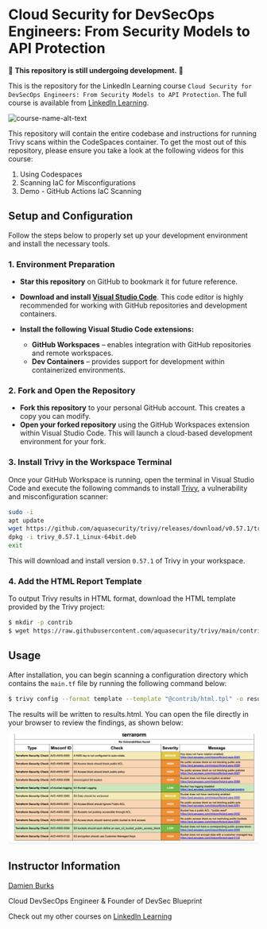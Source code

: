 # Cloud Security for DevSecOps Engineers: From Security Models to API Protection

:construction: **This repository is still undergoing development.** :construction:

This is the repository for the LinkedIn Learning course `Cloud Security for DevSecOps Engineers: From Security Models to API Protection`. The full course is available from [LinkedIn Learning][lil-course-url].

![course-name-alt-text][lil-thumbnail-url]

This repository will contain the entire codebase and instructions for running Trivy scans within the CodeSpaces container. To get the most out of this repository, please ensure you take a look at the following videos for this course:

1. Using Codespaces
1. Scanning IaC for Misconfigurations
1. Demo - GitHub Actions IaC Scanning

## Setup and Configuration

Follow the steps below to properly set up your development environment and install the necessary tools.

### 1. Environment Preparation

- **Star this repository** on GitHub to bookmark it for future reference.
- **Download and install [Visual Studio Code](https://code.visualstudio.com/)**. This code editor is highly recommended for working with GitHub repositories and development containers.
- **Install the following Visual Studio Code extensions:**

  - **GitHub Workspaces** – enables integration with GitHub repositories and remote workspaces.
  - **Dev Containers** – provides support for development within containerized environments.

### 2. Fork and Open the Repository

- **Fork this repository** to your personal GitHub account. This creates a copy you can modify.
- **Open your forked repository** using the GitHub Workspaces extension within Visual Studio Code. This will launch a cloud-based development environment for your fork.

### 3. Install Trivy in the Workspace Terminal

Once your GitHub Workspace is running, open the terminal in Visual Studio Code and execute the following commands to install [Trivy](https://aquasecurity.github.io/trivy/), a vulnerability and misconfiguration scanner:

```bash
sudo -i
apt update
wget https://github.com/aquasecurity/trivy/releases/download/v0.57.1/trivy_0.57.1_Linux-64bit.deb
dpkg -i trivy_0.57.1_Linux-64bit.deb
exit
```

This will download and install version `0.57.1` of Trivy in your workspace.

### 4. Add the HTML Report Template

To output Trivy results in HTML format, download the HTML template provided by the Trivy project:

```bash
$ mkdir -p contrib
$ wget https://raw.githubusercontent.com/aquasecurity/trivy/main/contrib/html.tpl -O contrib/html.tpl
```

## Usage

After installation, you can begin scanning a configuration directory which contains the `main.tf` file by running the following command below:

```bash
$ trivy config --format template --template "@contrib/html.tpl" -o results.html 04_05/
```

The results will be written to results.html. You can open the file directly in your browser to review the findings, as shown below:

![Results](./docs/images/trivy_results.png)

## Instructor Information

[Damien Burks]

Cloud DevSecOps Engineer & Founder of DevSec Blueprint

Check out my other courses on [LinkedIn Learning](0)

<!-- README Links -->

[0]: # "Replace these placeholder URLs with actual course URLs"
[lil-course-url]: https://www.linkedin.com/learning/
[lil-thumbnail-url]: https://media.licdn.com/dms/image/v2/D4E0DAQG0eDHsyOSqTA/learning-public-crop_675_1200/B4EZVdqqdwHUAY-/0/1741033220778?e=2147483647&v=beta&t=FxUDo6FA8W8CiFROwqfZKL_mzQhYx9loYLfjN-LNjgA
[Damien Burks]: https://damienjburks.com/
